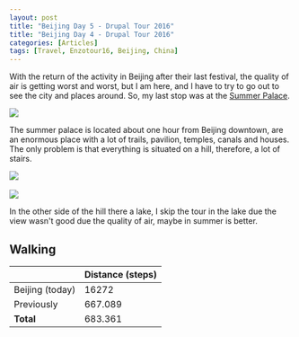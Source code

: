 ```yaml
---
layout: post
title: "Beijing Day 5 - Drupal Tour 2016"
title: "Beijing Day 4 - Drupal Tour 2016"
categories: [Articles]
tags: [Travel, Enzotour16, Beijing, China]
---
```

With the return of the activity in Beijing after their last festival, the quality of air is getting worst and worst, but I am here, and I have to try to go out to see the city and places around. So, my last stop was at the [Summer Palace](https://en.wikipedia.org/wiki/Summer_Palace).

<img style="margin-right: 20px;" src="{{site.url }}/assets/img/summer-palace-1.jpg"/>

The summer palace is located about one hour from Beijing downtown, are an enormous place with a lot of trails, pavilion, temples, canals and houses. The only problem is that everything is situated on a hill, therefore,  a lot of stairs.

<img style="margin-right: 20px;" src="{{site.url }}/assets/img/summer-palace-2.jpg"/>
<br/><br/>
<img style="margin-right: 20px;" src="{{site.url }}/assets/img/summer-palace-3.jpg"/>

In the other side of the hill there a lake, I skip the tour in the lake due the view wasn't good due the quality of air, maybe in summer is better.

## Walking
|  | Distance (steps) |
|---|---|
| Beijing (today) |  16272 |
| Previously  | 667.089 |
| **Total**  | 683.361 |